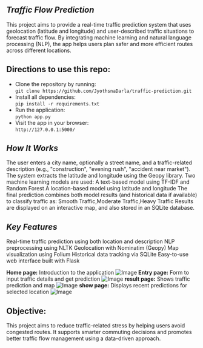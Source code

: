  ***Traffic Flow Prediction***
 ---
 
This project aims to provide a real-time traffic prediction system that uses geolocation (latitude and longitude) and user-described traffic situations to forecast traffic flow. By integrating machine learning and natural language processing (NLP), the app helps users plan safer and more efficient routes across different locations.

## Directions to use this repo:

- Clone the repository by running:  
  `git clone https://github.com/JyothsnaDarla/traffic-prediction.git`
- Install all dependencies:  
  `pip install -r requirements.txt`
- Run the application:  
  `python app.py`
- Visit the app in your browser:  
  `http://127.0.0.1:5000/`

***How It Works***
---

The user enters a city name, optionally a street name, and a traffic-related description (e.g., "construction", "evening rush", "accident near market").
The system extracts the latitude and longitude using the Geopy library.
Two machine learning models are used:
A text-based model using TF-IDF and Random Forest
A location-based model using latitude and longitude
The final prediction combines both model results (and historical data if available) to classify traffic as:
Smooth Traffic,Moderate Traffic,Heavy Traffic
Results are displayed on an interactive map, and also stored in an SQLite database.

 ***Key Features***
 ---
Real-time traffic prediction using both location and description
NLP preprocessing using NLTK
Geolocation with Nominatim (Geopy)
Map visualization using Folium
Historical data tracking via SQLite
Easy-to-use web interface built with Flask

**Home page:**
Introduction to the application
![Image](https://github.com/user-attachments/assets/1015e9e0-5fd5-4007-ac21-b059c667f83b)
**Entry page:**
Form to input traffic details and get prediction
![Image](https://github.com/user-attachments/assets/423d346f-87f1-4bdc-a73b-4550aef8f531)
**result page:**
Shows traffic prediction and map
![Image](https://github.com/user-attachments/assets/a9025736-fe2c-4d5c-913e-1c5feb98af9d)
**show page:**
Displays recent predictions for selected location
![Image](https://github.com/user-attachments/assets/ccb5c4ac-23cf-4d50-93fc-c738915c9b08)

**Objective:**
---
This project aims to reduce traffic-related stress by helping users avoid congested routes. It supports smarter commuting decisions and promotes better traffic flow management using a data-driven approach.
